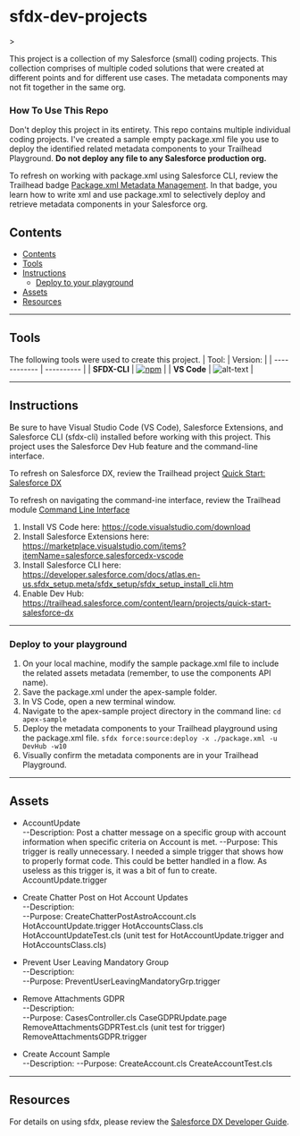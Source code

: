 <h1>sfdx-dev-projects</h1>>

This project is a collection of my Salesforce (small) coding projects. This collection comprises of multiple coded solutions that were created at different points and for different use cases. The metadata components may not fit together in the same org.

<h3>How To Use This Repo</h3>

Don't deploy this project in its entirety. This repo contains multiple individual coding projects. I've created a sample empty package.xml file you use to deploy the identified related metadata components to your Trailhead Playground. <strong> Do not deploy any file to any Salesforce production org.</strong>  

To refresh on working with package.xml using Salesforce CLI, review the Trailhead badge <a href="https://trailhead.salesforce.com/content/learn/modules/package-xml" target="_blank">Package.xml Metadata Management</a>. In that badge, you learn how to write xml and use package.xml to selectively deploy and retrieve metadata components in your Salesforce org.

## Contents

- [Contents](#contents)
- [Tools](#tools)
- [Instructions](#instructions)
  - [Deploy to your playground](#deploy-to-your-playground)
- [Assets](#assets)
- [Resources](#resources)
  
---

## Tools

The following tools were used to create this project.
|  Tool:       |  Version:  |
| ------------ | ---------- |
| **SFDX-CLI** | [![npm](https://img.shields.io/npm/v/sfdx-cli.svg?label=Salesforce%20CLI&&color=lightblue&logo=Salesforce&style=for-the-badge)](https://developer.salesforce.com/tools/sfdxcli)  |
| **VS Code**  | ![alt-text](https://img.shields.io/badge/VS_CODE-1.51.1-BrightGreen?style=Popout&logo=Visual-Studio-Code) |

---

## Instructions

Be sure to have Visual Studio Code (VS Code), Salesforce Extensions, and Salesforce CLI (sfdx-cli) installed before working with this project. This project uses the Salesforce Dev Hub feature and the command-line interface.

To refresh on Salesforce DX, review the Trailhead project <a href="https://trailhead.salesforce.com/content/learn/projects/quick-start-salesforce-dx" target="_blank">Quick Start: Salesforce DX</a>

To refresh on navigating the command-ine interface, review the Trailhead module <a href="https://trailhead.salesforce.com/en/content/learn/modules/cli-basics" target="_blank">Command Line Interface</a>

1. Install VS Code here: https://code.visualstudio.com/download
2. Install Salesforce Extensions here: https://marketplace.visualstudio.com/items?itemName=salesforce.salesforcedx-vscode
3. Install Salesforce CLI here: https://developer.salesforce.com/docs/atlas.en-us.sfdx_setup.meta/sfdx_setup/sfdx_setup_install_cli.htm
4. Enable Dev Hub: https://trailhead.salesforce.com/content/learn/projects/quick-start-salesforce-dx

---

### Deploy to your playground

1. On your local machine, modify the sample package.xml file to include the related assets metadata (remember, to use the components API name).
2. Save the package.xml under the apex-sample folder.
3. In VS Code, open a new terminal window.  
4. Navigate to the apex-sample project directory in the command line:
<code>cd apex-sample</code>
5. Deploy the metadata components to your Trailhead playground using the package.xml file.
<code>sfdx force:source:deploy -x ./package.xml -u DevHub -w10</code>
6. Visually confirm the metadata components are in your Trailhead Playground.

---

## Assets

* AccountUpdate </br>
--Description: Post a chatter message on a specific group with account information when specific criteria on Account is met.
--Purpose: This trigger is really unnecessary. I needed a simple trigger that shows how to properly format code. This could be better handled in a flow. As useless as this trigger is, it was a bit of fun to create.
AccountUpdate.trigger

* Create Chatter Post on Hot Account Updates </br>
--Description:  
--Purpose:
CreateChatterPostAstroAccount.cls
HotAccountUpdate.trigger
HotAccountsClass.cls
HotAccountUpdateTest.cls (unit test for HotAccountUpdate.trigger and HotAccountsClass.cls)

* Prevent User Leaving Mandatory Group </br>
--Description:  
--Purpose:
PreventUserLeavingMandatoryGrp.trigger

* Remove Attachments GDPR</br>
--Description:  
--Purpose:
CasesController.cls
CaseGDPRUpdate.page
RemoveAttachmentsGDPRTest.cls (unit test for trigger)
RemoveAttachmentsGDPR.trigger

* Create Account Sample</br>
--Description:
--Purpose:
CreateAccount.cls
CreateAccountTest.cls

---

## Resources

For details on using sfdx, please review the [Salesforce DX Developer Guide](https://developer.salesforce.com/docs/atlas.en-us.sfdx_dev.meta/sfdx_dev).
